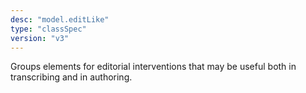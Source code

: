 ```yaml
---
desc: "model.editLike"
type: "classSpec"
version: "v3"
---
```


Groups elements for editorial interventions that may be useful both in transcribing
and
in authoring.